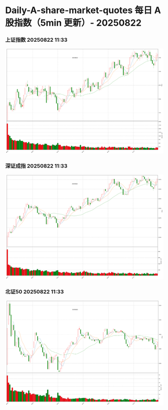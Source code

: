 
# Daily-A-share-market-quotes 每日 A 股指数（5min 更新）- 20250822

### 上证指数 20250822 11:33
![](./fig/2025/8/20250822-sh000001.png)

### 深证成指 20250822 11:33
![](./fig/2025/8/20250822-sz399001.png)

### 北证50 20250822 11:33
![](./fig/2025/8/20250822-bj899050.png)
